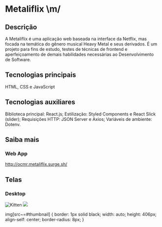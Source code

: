 # Metaliflix \m/

## Descrição
A Metaliflix é uma aplicação web baseada na interface da Netflix, mas focada na temática do gênero musical Heavy Metal e seus derivados. É um projeto para fins de estudo, testes de técnicas de frontend e aperfeiçoamento de demais habilidades necessárias ao Desenvolvimento de Software.

## Tecnologias principais
HTML, CSS e JavaScript     

## Tecnologias auxiliares
Biblioteca principal: React.js; 
Estilização: Styled Components e React Slick (slider); 
Requisições HTTP: JSON Server e Axios; 
Variáveis de ambiente: Dotenv.

## Saiba mais

### Web App
http://ocmr.metaliflix.surge.sh/

## Telas

### Desktop
![Kitten]('https://user-images.githubusercontent.com/55052153/90803097-a1a10680-e2ee-11ea-81e8-fb057042253a.png'#thumbnail)
<kbd>
  <img src='https://user-images.githubusercontent.com/55052153/90803097-a1a10680-e2ee-11ea-81e8-fb057042253a.png' width='auto' heigth='406' align-self='center'       border-radius='8'>
  
  img[src~=#thumbnail] {
   border: 1px solid black;
   width: auto;
   height: 406px;
   align-self: center;
   border-radius: 8px;
  }
</kbd>


